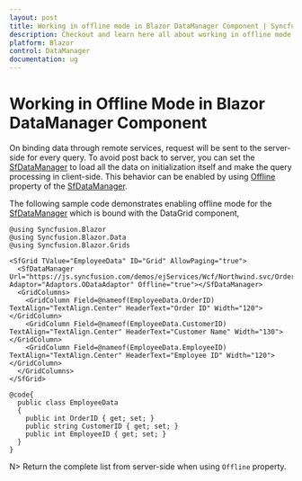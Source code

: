 ```yaml
---
layout: post
title: Working in offline mode in Blazor DataManager Component | Syncfusion
description: Checkout and learn here all about working in offline mode in Syncfusion Blazor DataManager component and more.
platform: Blazor
control: DataManager
documentation: ug
---
```


<!-- markdownlint-disable MD024 -->

# Working in Offline Mode in Blazor DataManager Component

On binding data through remote services, request will be sent to the server-side for every query. To avoid post back to server, you can set the [SfDataManager](https://help.syncfusion.com/cr/blazor/Syncfusion.Blazor.Data.SfDataManager.html) to load all the data on initialization itself and make the query processing in client-side. This behavior can be enabled by using [Offline](https://help.syncfusion.com/cr/blazor/Syncfusion.Blazor.DataManager.html#Syncfusion_Blazor_DataManager_Offline) property of the [SfDataManager](https://help.syncfusion.com/cr/blazor/Syncfusion.Blazor.Data.SfDataManager.html).

The following sample code demonstrates enabling offline mode for the [SfDataManager](https://help.syncfusion.com/cr/blazor/Syncfusion.Blazor.Data.SfDataManager.html) which is bound with the DataGrid component,

```cshtml
@using Syncfusion.Blazor
@using Syncfusion.Blazor.Data
@using Syncfusion.Blazor.Grids

<SfGrid TValue="EmployeeData" ID="Grid" AllowPaging="true">
  <SfDataManager Url="https://js.syncfusion.com/demos/ejServices/Wcf/Northwind.svc/Orders" Adaptor="Adaptors.ODataAdaptor" Offline="true"></SfDataManager>
  <GridColumns>
    <GridColumn Field=@nameof(EmployeeData.OrderID) TextAlign="TextAlign.Center" HeaderText="Order ID" Width="120"></GridColumn>
    <GridColumn Field=@nameof(EmployeeData.CustomerID) TextAlign="TextAlign.Center" HeaderText="Customer Name" Width="130"></GridColumn>
    <GridColumn Field=@nameof(EmployeeData.EmployeeID) TextAlign="TextAlign.Center" HeaderText="Employee ID" Width="120"></GridColumn>
  </GridColumns>
</SfGrid>

@code{
  public class EmployeeData
  {
    public int OrderID { get; set; }
    public string CustomerID { get; set; }
    public int EmployeeID { get; set; }
  }
}
```

<!-- {% previewsample "https://blazorplayground.syncfusion.com/embed/VDVgjbtVKdTIeEOm?appbar=false&editor=false&result=true&errorlist=false&theme=bootstrap5" %} -->

N> Return the complete list from server-side when using `Offline` property.